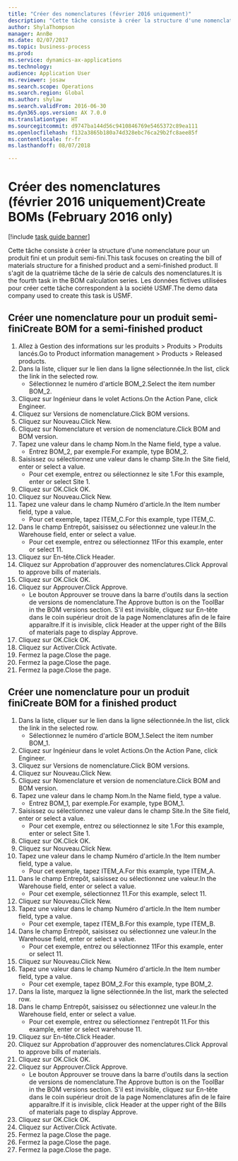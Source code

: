 ```yaml
--- 
title: "Créer des nomenclatures (février 2016 uniquement)"
description: "Cette tâche consiste à créer la structure d'une nomenclature pour un produit fini et un produit semi-fini."
author: ShylaThompson
manager: AnnBe
ms.date: 02/07/2017
ms.topic: business-process
ms.prod: 
ms.service: dynamics-ax-applications
ms.technology: 
audience: Application User
ms.reviewer: josaw
ms.search.scope: Operations
ms.search.region: Global
ms.author: shylaw
ms.search.validFrom: 2016-06-30
ms.dyn365.ops.version: AX 7.0.0
ms.translationtype: HT
ms.sourcegitcommit: d9747ba144d56c9410846769e5465372c89ea111
ms.openlocfilehash: f132a3865b180a74d328ebc76ca29b2fc8aee85f
ms.contentlocale: fr-fr
ms.lasthandoff: 08/07/2018

---
```

# <a name="create-boms-february-2016-only"></a><span data-ttu-id="859d2-103">Créer des nomenclatures (février 2016 uniquement)</span><span class="sxs-lookup"><span data-stu-id="859d2-103">Create BOMs (February 2016 only)</span></span>

[!include [task guide banner](../../includes/task-guide-banner.md)]

<span data-ttu-id="859d2-104">Cette tâche consiste à créer la structure d'une nomenclature pour un produit fini et un produit semi-fini.</span><span class="sxs-lookup"><span data-stu-id="859d2-104">This task focuses on creating the bill of materials structure for a finished product and a semi-finished product.</span></span> <span data-ttu-id="859d2-105">Il s'agit de la quatrième tâche de la série de calculs des nomenclatures.</span><span class="sxs-lookup"><span data-stu-id="859d2-105">It is the fourth task in the BOM calculation series.</span></span> <span data-ttu-id="859d2-106">Les données fictives utilisées pour créer cette tâche correspondent à la société USMF.</span><span class="sxs-lookup"><span data-stu-id="859d2-106">The demo data company used to create this task is USMF.</span></span>


## <a name="create-bom-for-a-semi-finished-product"></a><span data-ttu-id="859d2-107">Créer une nomenclature pour un produit semi-fini</span><span class="sxs-lookup"><span data-stu-id="859d2-107">Create BOM for a semi-finished product</span></span>
1. <span data-ttu-id="859d2-108">Allez à Gestion des informations sur les produits > Produits > Produits lancés.</span><span class="sxs-lookup"><span data-stu-id="859d2-108">Go to Product information management > Products > Released products.</span></span>
2. <span data-ttu-id="859d2-109">Dans la liste, cliquer sur le lien dans la ligne sélectionnée.</span><span class="sxs-lookup"><span data-stu-id="859d2-109">In the list, click the link in the selected row.</span></span>
    * <span data-ttu-id="859d2-110">Sélectionnez le numéro d'article BOM_2.</span><span class="sxs-lookup"><span data-stu-id="859d2-110">Select the item number BOM_2.</span></span>  
3. <span data-ttu-id="859d2-111">Cliquez sur Ingénieur dans le volet Actions.</span><span class="sxs-lookup"><span data-stu-id="859d2-111">On the Action Pane, click Engineer.</span></span>
4. <span data-ttu-id="859d2-112">Cliquez sur Versions de nomenclature.</span><span class="sxs-lookup"><span data-stu-id="859d2-112">Click BOM versions.</span></span>
5. <span data-ttu-id="859d2-113">Cliquez sur Nouveau.</span><span class="sxs-lookup"><span data-stu-id="859d2-113">Click New.</span></span>
6. <span data-ttu-id="859d2-114">Cliquez sur Nomenclature et version de nomenclature.</span><span class="sxs-lookup"><span data-stu-id="859d2-114">Click BOM and BOM version.</span></span>
7. <span data-ttu-id="859d2-115">Tapez une valeur dans le champ Nom.</span><span class="sxs-lookup"><span data-stu-id="859d2-115">In the Name field, type a value.</span></span>
    * <span data-ttu-id="859d2-116">Entrez BOM_2, par exemple.</span><span class="sxs-lookup"><span data-stu-id="859d2-116">For example, type BOM_2.</span></span>  
8. <span data-ttu-id="859d2-117">Saisissez ou sélectionnez une valeur dans le champ Site.</span><span class="sxs-lookup"><span data-stu-id="859d2-117">In the Site field, enter or select a value.</span></span>
    * <span data-ttu-id="859d2-118">Pour cet exemple, entrez ou sélectionnez le site 1.</span><span class="sxs-lookup"><span data-stu-id="859d2-118">For this example, enter or select Site 1.</span></span>  
9. <span data-ttu-id="859d2-119">Cliquez sur OK.</span><span class="sxs-lookup"><span data-stu-id="859d2-119">Click OK.</span></span>
10. <span data-ttu-id="859d2-120">Cliquez sur Nouveau.</span><span class="sxs-lookup"><span data-stu-id="859d2-120">Click New.</span></span>
11. <span data-ttu-id="859d2-121">Tapez une valeur dans le champ Numéro d'article.</span><span class="sxs-lookup"><span data-stu-id="859d2-121">In the Item number field, type a value.</span></span>
    * <span data-ttu-id="859d2-122">Pour cet exemple, tapez ITEM_C.</span><span class="sxs-lookup"><span data-stu-id="859d2-122">For this example, type ITEM_C.</span></span>  
12. <span data-ttu-id="859d2-123">Dans le champ Entrepôt, saisissez ou sélectionnez une valeur.</span><span class="sxs-lookup"><span data-stu-id="859d2-123">In the Warehouse field, enter or select a value.</span></span>
    * <span data-ttu-id="859d2-124">Pour cet exemple, entrez ou sélectionnez 11</span><span class="sxs-lookup"><span data-stu-id="859d2-124">For this example, enter or select 11.</span></span>  
13. <span data-ttu-id="859d2-125">Cliquez sur En-tête.</span><span class="sxs-lookup"><span data-stu-id="859d2-125">Click Header.</span></span>
14. <span data-ttu-id="859d2-126">Cliquez sur Approbation d'approuver des nomenclatures.</span><span class="sxs-lookup"><span data-stu-id="859d2-126">Click Approval to approve bills of materials.</span></span>
15. <span data-ttu-id="859d2-127">Cliquez sur OK.</span><span class="sxs-lookup"><span data-stu-id="859d2-127">Click OK.</span></span>
16. <span data-ttu-id="859d2-128">Cliquez sur Approuver.</span><span class="sxs-lookup"><span data-stu-id="859d2-128">Click Approve.</span></span>
    * <span data-ttu-id="859d2-129">Le bouton Approuver se trouve dans la barre d'outils dans la section de versions de nomenclature.</span><span class="sxs-lookup"><span data-stu-id="859d2-129">The Approve button is on the ToolBar in the  BOM versions section.</span></span> <span data-ttu-id="859d2-130">S'il est invisible, cliquez sur En-tête dans le coin supérieur droit de la page Nomenclatures afin de le faire apparaître.</span><span class="sxs-lookup"><span data-stu-id="859d2-130">If it is invisible, click Header at the upper right of the Bills of materials page to display Approve.</span></span>  
17. <span data-ttu-id="859d2-131">Cliquez sur OK.</span><span class="sxs-lookup"><span data-stu-id="859d2-131">Click OK.</span></span>
18. <span data-ttu-id="859d2-132">Cliquez sur Activer.</span><span class="sxs-lookup"><span data-stu-id="859d2-132">Click Activate.</span></span>
19. <span data-ttu-id="859d2-133">Fermez la page.</span><span class="sxs-lookup"><span data-stu-id="859d2-133">Close the page.</span></span>
20. <span data-ttu-id="859d2-134">Fermez la page.</span><span class="sxs-lookup"><span data-stu-id="859d2-134">Close the page.</span></span>
21. <span data-ttu-id="859d2-135">Fermez la page.</span><span class="sxs-lookup"><span data-stu-id="859d2-135">Close the page.</span></span>

## <a name="create-bom-for-a-finished-product"></a><span data-ttu-id="859d2-136">Créer une nomenclature pour un produit fini</span><span class="sxs-lookup"><span data-stu-id="859d2-136">Create BOM for a finished product</span></span>
1. <span data-ttu-id="859d2-137">Dans la liste, cliquer sur le lien dans la ligne sélectionnée.</span><span class="sxs-lookup"><span data-stu-id="859d2-137">In the list, click the link in the selected row.</span></span>
    * <span data-ttu-id="859d2-138">Sélectionnez le numéro d'article BOM_1.</span><span class="sxs-lookup"><span data-stu-id="859d2-138">Select the item number BOM_1.</span></span>  
2. <span data-ttu-id="859d2-139">Cliquez sur Ingénieur dans le volet Actions.</span><span class="sxs-lookup"><span data-stu-id="859d2-139">On the Action Pane, click Engineer.</span></span>
3. <span data-ttu-id="859d2-140">Cliquez sur Versions de nomenclature.</span><span class="sxs-lookup"><span data-stu-id="859d2-140">Click BOM versions.</span></span>
4. <span data-ttu-id="859d2-141">Cliquez sur Nouveau.</span><span class="sxs-lookup"><span data-stu-id="859d2-141">Click New.</span></span>
5. <span data-ttu-id="859d2-142">Cliquez sur Nomenclature et version de nomenclature.</span><span class="sxs-lookup"><span data-stu-id="859d2-142">Click BOM and BOM version.</span></span>
6. <span data-ttu-id="859d2-143">Tapez une valeur dans le champ Nom.</span><span class="sxs-lookup"><span data-stu-id="859d2-143">In the Name field, type a value.</span></span>
    * <span data-ttu-id="859d2-144">Entrez BOM_1, par exemple.</span><span class="sxs-lookup"><span data-stu-id="859d2-144">For example, type BOM_1.</span></span>  
7. <span data-ttu-id="859d2-145">Saisissez ou sélectionnez une valeur dans le champ Site.</span><span class="sxs-lookup"><span data-stu-id="859d2-145">In the Site field, enter or select a value.</span></span>
    * <span data-ttu-id="859d2-146">Pour cet exemple, entrez ou sélectionnez le site 1.</span><span class="sxs-lookup"><span data-stu-id="859d2-146">For this example, enter or select Site 1.</span></span>  
8. <span data-ttu-id="859d2-147">Cliquez sur OK.</span><span class="sxs-lookup"><span data-stu-id="859d2-147">Click OK.</span></span>
9. <span data-ttu-id="859d2-148">Cliquez sur Nouveau.</span><span class="sxs-lookup"><span data-stu-id="859d2-148">Click New.</span></span>
10. <span data-ttu-id="859d2-149">Tapez une valeur dans le champ Numéro d'article.</span><span class="sxs-lookup"><span data-stu-id="859d2-149">In the Item number field, type a value.</span></span>
    * <span data-ttu-id="859d2-150">Pour cet exemple, tapez ITEM_A.</span><span class="sxs-lookup"><span data-stu-id="859d2-150">For this example, type ITEM_A.</span></span>  
11. <span data-ttu-id="859d2-151">Dans le champ Entrepôt, saisissez ou sélectionnez une valeur.</span><span class="sxs-lookup"><span data-stu-id="859d2-151">In the Warehouse field, enter or select a value.</span></span>
    * <span data-ttu-id="859d2-152">Pour cet exemple, sélectionnez 11.</span><span class="sxs-lookup"><span data-stu-id="859d2-152">For this example, select 11.</span></span>  
12. <span data-ttu-id="859d2-153">Cliquez sur Nouveau.</span><span class="sxs-lookup"><span data-stu-id="859d2-153">Click New.</span></span>
13. <span data-ttu-id="859d2-154">Tapez une valeur dans le champ Numéro d'article.</span><span class="sxs-lookup"><span data-stu-id="859d2-154">In the Item number field, type a value.</span></span>
    * <span data-ttu-id="859d2-155">Pour cet exemple, tapez ITEM_B.</span><span class="sxs-lookup"><span data-stu-id="859d2-155">For this example, type ITEM_B.</span></span>  
14. <span data-ttu-id="859d2-156">Dans le champ Entrepôt, saisissez ou sélectionnez une valeur.</span><span class="sxs-lookup"><span data-stu-id="859d2-156">In the Warehouse field, enter or select a value.</span></span>
    * <span data-ttu-id="859d2-157">Pour cet exemple, entrez ou sélectionnez 11</span><span class="sxs-lookup"><span data-stu-id="859d2-157">For this example, enter or select 11.</span></span>  
15. <span data-ttu-id="859d2-158">Cliquez sur Nouveau.</span><span class="sxs-lookup"><span data-stu-id="859d2-158">Click New.</span></span>
16. <span data-ttu-id="859d2-159">Tapez une valeur dans le champ Numéro d'article.</span><span class="sxs-lookup"><span data-stu-id="859d2-159">In the Item number field, type a value.</span></span>
    * <span data-ttu-id="859d2-160">Pour cet exemple, tapez BOM_2.</span><span class="sxs-lookup"><span data-stu-id="859d2-160">For this example, type BOM_2.</span></span>  
17. <span data-ttu-id="859d2-161">Dans la liste, marquez la ligne sélectionnée.</span><span class="sxs-lookup"><span data-stu-id="859d2-161">In the list, mark the selected row.</span></span>
18. <span data-ttu-id="859d2-162">Dans le champ Entrepôt, saisissez ou sélectionnez une valeur.</span><span class="sxs-lookup"><span data-stu-id="859d2-162">In the Warehouse field, enter or select a value.</span></span>
    * <span data-ttu-id="859d2-163">Pour cet exemple, entrez ou sélectionnez l'entrepôt 11.</span><span class="sxs-lookup"><span data-stu-id="859d2-163">For this example, enter or select warehouse 11.</span></span>  
19. <span data-ttu-id="859d2-164">Cliquez sur En-tête.</span><span class="sxs-lookup"><span data-stu-id="859d2-164">Click Header.</span></span>
20. <span data-ttu-id="859d2-165">Cliquez sur Approbation d'approuver des nomenclatures.</span><span class="sxs-lookup"><span data-stu-id="859d2-165">Click Approval to approve bills of materials.</span></span>
21. <span data-ttu-id="859d2-166">Cliquez sur OK.</span><span class="sxs-lookup"><span data-stu-id="859d2-166">Click OK.</span></span>
22. <span data-ttu-id="859d2-167">Cliquez sur Approuver.</span><span class="sxs-lookup"><span data-stu-id="859d2-167">Click Approve.</span></span>
    * <span data-ttu-id="859d2-168">Le bouton Approuver se trouve dans la barre d'outils dans la section de versions de nomenclature.</span><span class="sxs-lookup"><span data-stu-id="859d2-168">The Approve button is on the ToolBar in the  BOM versions section.</span></span> <span data-ttu-id="859d2-169">S'il est invisible, cliquez sur En-tête dans le coin supérieur droit de la page Nomenclatures afin de le faire apparaître.</span><span class="sxs-lookup"><span data-stu-id="859d2-169">If it is invisible, click Header at the upper right of the Bills of materials page to display Approve.</span></span>  
23. <span data-ttu-id="859d2-170">Cliquez sur OK.</span><span class="sxs-lookup"><span data-stu-id="859d2-170">Click OK.</span></span>
24. <span data-ttu-id="859d2-171">Cliquez sur Activer.</span><span class="sxs-lookup"><span data-stu-id="859d2-171">Click Activate.</span></span>
25. <span data-ttu-id="859d2-172">Fermez la page.</span><span class="sxs-lookup"><span data-stu-id="859d2-172">Close the page.</span></span>
26. <span data-ttu-id="859d2-173">Fermez la page.</span><span class="sxs-lookup"><span data-stu-id="859d2-173">Close the page.</span></span>
27. <span data-ttu-id="859d2-174">Fermez la page.</span><span class="sxs-lookup"><span data-stu-id="859d2-174">Close the page.</span></span>


